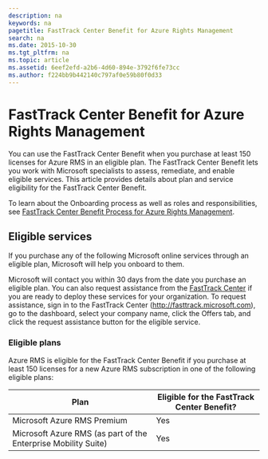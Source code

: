 ```yaml
---
description: na
keywords: na
pagetitle: FastTrack Center Benefit for Azure Rights Management
search: na
ms.date: 2015-10-30
ms.tgt_pltfrm: na
ms.topic: article
ms.assetid: 6eef2efd-a2b6-4d60-894e-3792f6fe73cc
ms.author: f224bb9b442140c797af0e59b80f0d33
---
```

# FastTrack Center Benefit for Azure Rights Management
You can use the FastTrack Center Benefit when you purchase at least 150 licenses for Azure RMS in an eligible plan. The FastTrack Center Benefit lets you work with Microsoft specialists to assess, remediate, and enable eligible services. This article provides details about plan and service eligibility for the FastTrack Center Benefit.

To learn about the Onboarding process as well as roles and responsibilities, see [FastTrack Center Benefit Process for Azure Rights Management](../Topic/FastTrack_Center_Benefit_Process_for_Azure_Rights_Management.md).

## Eligible services
If you purchase any of the following Microsoft online services through an eligible plan, Microsoft will help you onboard to them.

Microsoft will contact you within 30 days from the date you purchase an eligible plan. You can also request assistance from the [FastTrack Center](http://fasttrack.microsoft.com/) if you are ready to deploy these services for your organization. To request assistance, sign in to the FastTrack Center (http://fasttrack.microsoft.com), go to the dashboard, select your company name, click the Offers tab, and click the request assistance button for the eligible service.

### Eligible plans
Azure RMS is eligible for the FastTrack Center Benefit if you purchase at least 150 licenses for a new Azure RMS subscription in one of the following eligible plans:

|Plan|Eligible for the FastTrack Center Benefit?|
|--------|----------------------------------------------|
|Microsoft Azure RMS Premium|Yes|
|Microsoft Azure RMS (as part of the Enterprise Mobility Suite)|Yes|
